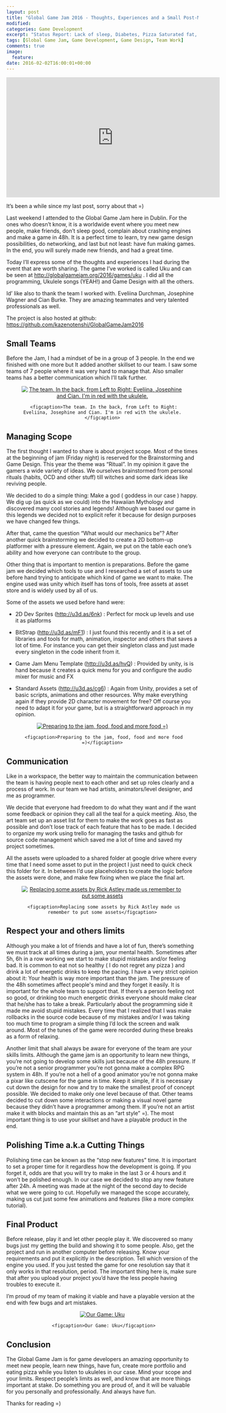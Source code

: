 ```yaml
---
layout: post
title: "Global Game Jam 2016 - Thoughts, Experiences and a Small Post-Mortem"
modified:
categories: Game Development
excerpt: "Status Report: Lack of sleep, Diabetes, Pizza Saturated fat, Bugs, Engine Crashing, more bugs..."
tags: [Global Game Jam, Game Development, Game Design, Team Work]
comments: true
image:
  feature:
date: 2016-02-02T16:00:01+00:00
---
```

<iframe width="560" height="315" src="https://www.youtube.com/embed/_31I5EgdLmQ" frameborder="0" allowfullscreen></iframe>

It’s been a while since my last post, sorry about that =)

Last weekend I attended to the Global Game Jam here in Dublin. For the ones who doesn’t know, it is a worldwide event where you meet new people, make friends, don’t sleep good, complain about crashing engines and make a game in 48h. It is a perfect time to learn, try new game design possibilities, do networking, and last but not least: have fun making games. In the end, you will surely made new friends, and had a great time.

Today I’ll express some of the thoughts and experiences I had during the event that are worth sharing. The game I’ve worked is called Uku and can be seen at http://globalgamejam.org/2016/games/uku . I did all the programming, Ukulele songs (YEAH!) and Game Design with all the others.

Id’ like also to thank the team I worked with. Eveliina Durchman, Josephine Wagner and Cian Burke. They are amazing teammates and very talented professionals as well.

The project is also hosted at github: <a href="https://github.com/kazenotenshi/GlobalGameJam2016"> https://github.com/kazenotenshi/GlobalGameJam2016 </a>

## Small Teams

Before the Jam, I had a mindset of be in a group of 3 people. In the end we finished with one more but It added another skillset to our team. I saw some teams of 7 people where it was very hard to manage that. Also smaller teams has a better communication which I’ll talk further.

<div align="center">
<figure>
     <a href="/images/theGGJTeam.jpg"><img src="/images/theGGJTeam.jpg" alt="The team. In the back, from Left to Right: Eveliina, Josephine and Cian. I'm in red with the ukulele." align="middle"></a>
 
     <figcaption>The team. In the back, from Left to Right: Eveliina, Josephine and Cian. I'm in red with the ukulele.</figcaption>
</figure>
</div>

## Managing Scope

The first thought I wanted to share is about project scope. Most of the times at the beginning of jam (Friday night) is reserved for the Brainstorming and Game Design. This year the theme was “Ritual”. In my opinion it gave the gamers a wide variety of ideas. We ourselves brainstormed from personal rituals (habits, OCD and other stuff) till witches and some dark ideas like reviving people.

We decided to do a simple thing: Make a god ( goddess in our case ) happy. We dig up (as quick as we could) into the Hawaiian Mythology and discovered many cool stories and legends! Although we based our game in this legends we decided not to explicit refer it because for design purposes we have changed few things.

After that, came the question “What would our mechanics be”? After another quick brainstorming we decided to create a 2D bottom-up platformer with a pressure element. Again, we put on the table each one’s ability and how everyone can contribute to the group.

Other thing that is important to mention is preparations. Before the game jam we decided which tools to use and I researched a set of assets to use before hand trying to anticipate which kind of game we want to make. The engine used was unity which itself has tons of tools, free assets at asset store and is widely used by all of us.

Some of the assets we used before hand were:

* 2D Dev Sprites (<a href="http://u3d.as/6nk">http://u3d.as/6nk</a>) : Perfect for mock up levels and use it as platforms

* BitStrap (<a href="http://u3d.as/mF1">http://u3d.as/mF1</a>) : I just found this recently and it is a set of libraries and tools for math, animation, inspector and others that saves a lot of time. For instance you can get their singleton class and just made every singleton in the code inherit from it.

* Game Jam Menu Template (<a href="http://u3d.as/hvQ">http://u3d.as/hvQ</a>) : Provided by unity, is is hand because it creates a quick menu for you and configure the audio mixer for music and FX

* Standard Assets (<a href="hhttp://u3d.as/cg6">http://u3d.as/cg6</a>) : Again from Unity, provides a set of basic scripts, animations and other resources. Why make everything again if they provide 2D character movement for free? Off course you need to adapt it for your game, but is a straightforward approach in my opinion.

<div align="center">
<figure>
     <a href="/images/preparations.jpg"><img src="/images/preparations.jpg" alt="Preparing to the jam, food, food and more food =)" align="middle"></a>
 
     <figcaption>Preparing to the jam, food, food and more food =)</figcaption>
</figure>
</div>

## Communication

Like in a workspace, the better way to maintain the communication between the team is having people next to each other and set up roles clearly and a process of work. In our team we had artists, animators/level designer, and me as programmer.

We decide that everyone had freedom to do what they want and if the want some feedback or opinion they call all the teal for a quick meeting. Also, the art team set up an asset list for them to make the work goes as fast as possible and don’t lose track of each feature that has to be made. I decided to organize my work using trello for managing the tasks and github for source code management which saved me a lot of time and saved my project sometimes.

All the assets were uploaded to a shared folder at google drive where every time that I need some asset to put in the project I just need to quick check this folder for it. In between I’d use placeholders to create the logic before the assets were done, and make few fixing when we place the final art.

<div align="center">
<figure>
     <a href="/images/RickRollPlaceholder.png"><img src="/images/RickRollPlaceholder.png" alt="Replacing some assets by Rick Astley made us remember to put some assets" align="middle"></a>
 
     <figcaption>Replacing some assets by Rick Astley made us remember to put some assets</figcaption>
</figure>
</div>

## Respect your and others limits

Although you make a lot of friends and have a lot of fun, there’s something we must track at all times during a jam, your mental health. Sometimes after 5h, 6h in a row working we start to make stupid mistakes and/or feeling bad. It is common to eat not so healthy ( I do not regret any pizza ) and drink a lot of energetic drinks to keep the pacing. I have a very strict opinion about it: Your health is way more important than the jam. The pressure of the 48h sometimes affect people's mind and they forget it easily. It is important for the whole team to support that. If there’s a person feeling not so good, or drinking too much energetic drinks everyone should make clear that he/she has to take a break. Particularly about the programming side it made me avoid stupid mistakes. Every time that I realized that I was make rollbacks in the source code because of my mistakes and/or I was taking too much time to program a simple thing I’d lock the screen and walk around. Most of the tunes of the game were recorded during these breaks as a form of relaxing.

Another limit that shall always be aware for everyone of the team are your skills limits. Although the game jam is an opportunity to learn new things, you’re not going to develop some skills just because of the 48h pressure. If you’re not a senior programmer you’re not gonna make a complex RPG system in 48h. If you’re not a hell of a good animator you’re not gonna make a pixar like cutscene for the game in time. Keep it simple, if it is necessary cut down the design for now and try to make the smallest proof of concept possible. We decided to make only one level because of that. Other teams decided to cut down some interactions or making a visual novel game because they didn’t have a programmer among them. If you’re not an artist make it with blocks and maintain this as an “art style” =). The most important thing is to use your skillset and have a playable product in the end.

## Polishing Time a.k.a Cutting Things

Polishing time can be known as the “stop new features” time. It is important to set a proper time for it regardless how the development is going. If you forget it, odds are that you will try to make in the last 3 or 4 hours and it won’t be polished enough. In our case we decided to stop any new feature after 24h. A meeting was made at the night of the second day to decide what we were going to cut. Hopefully we managed the scope accurately, making us cut just some few animations and features (like a more complex tutorial).

## Final Product

Before release, play it and let other people play it. We discovered so many bugs just my getting the build and showing it to some people. Also, get the project and run in another computer before releasing. Know your requirements and put it explicitly in the description. Tell which version of the engine you used. If you just tested the game for one resolution say that it only works in that resolution, period. The important thing here is, make sure that after you upload your project you’d have the less people having troubles to execute it.

I’m proud of my team of making it viable and have a playable version at the end with few bugs and art mistakes.

<div align="center">
<figure>
     <a href="/images/UkuHeader.png"><img src="/images/UkuHeader.png" alt="Our Game: Uku" align="middle"></a>
 
     <figcaption>Our Game: Uku</figcaption>
</figure>
</div>

## Conclusion

The Global Game Jam is for game developers an amazing opportunity to meet new people, learn new things, have fun, create more portfolio and eating pizza while you listen to ukuleles in our case. Mind your scope and your limits. Respect people’s limits as well, and know that are more things important at stake. Do something you are proud of, and it will be valuable for you personally and professionally. And always have fun.

Thanks for reading =)

